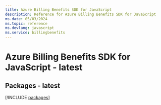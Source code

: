 ```yaml
---
title: Azure Billing Benefits SDK for JavaScript
description: Reference for Azure Billing Benefits SDK for JavaScript
ms.date: 05/03/2024
ms.topic: reference
ms.devlang: javascript
ms.service: billingbenefits
---
```

# Azure Billing Benefits SDK for JavaScript - latest
## Packages - latest
[!INCLUDE [packages](billing-benefits-index.md)]